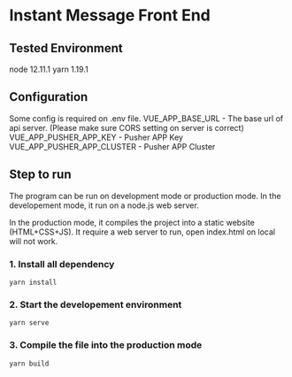 # Instant Message Front End

## Tested Environment
node 12.11.1
yarn 1.19.1

## Configuration
Some config is required on .env file.
VUE_APP_BASE_URL - The base url of api server. (Please make sure CORS setting on server is correct)
VUE_APP_PUSHER_APP_KEY - Pusher APP Key
VUE_APP_PUSHER_APP_CLUSTER - Pusher APP Cluster

## Step to run
The program can be run on development mode or production mode. In the developement mode, it run on a node.js web server.


In the production mode, it compiles the project into a static website (HTML+CSS+JS). It require a web server to run, open index.html on local will not work.


### 1. Install all dependency

```
yarn install
```

### 2. Start the developement environment
```
yarn serve
```

### 3. Compile the file into the production mode
```
yarn build
```